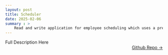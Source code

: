 ```yaml
---
layout: post
title: Scheduler
date: 2025-02-06
summary : >
    Read and write application for employee scheduling which uses a predefined template to create a monthly employee work schedule
---
```


Full Description Here <a href="https://github.com/dmeverly/Scheduler" style="display: block; text-align:right;" target = "_blank">  Github Repo -> </a>  